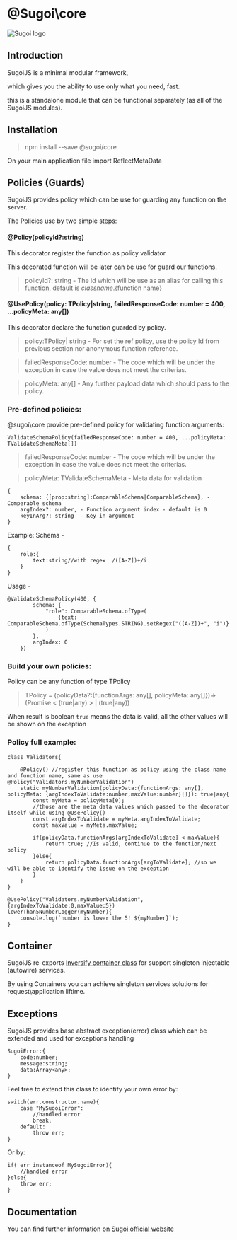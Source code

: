 # @Sugoi\core

![Sugoi logo](https://www.sugoijs.com/assets/logo_inverse.png)


## Introduction
SugoiJS is a minimal modular framework,

which gives you the ability to use only what you need, fast.

this is a standalone module that can be functional separately (as all of the SugoiJS modules).

## Installation

> npm install --save @sugoi/core

On your main application file import ReflectMetaData



## Policies (Guards)

SugoiJS provides policy which can be use for guarding any function on the server.

The Policies use by two simple steps:

#### @Policy(policyId?:string)

This decorator register the function as policy validator.

This decorated function will be later can be use for guard our functions.

> policyId?: string - The id which will be use as an alias for calling this function, default is ${class name}.${function name}

#### @UsePolicy(policy: TPolicy|string, failedResponseCode: number = 400, ...policyMeta: any[])

This decorator declare the function guarded by policy.

> policy:TPolicy| string  - For set the ref policy, use the policy Id from previous section nor anonymous function reference.

> failedResponseCode: number - The code which will be under the exception in case the value does not meet the criterias.

> policyMeta: any[] - Any further payload data which should pass to the policy.

### Pre-defined policies:

@sugoi\core provide pre-defined policy for validating function arguments:

    ValidateSchemaPolicy(failedResponseCode: number = 400, ...policyMeta: TValidateSchemaMeta[])

> failedResponseCode: number  - The code which will be under the exception in case the value does not meet the criterias.

> policyMeta: TValidateSchemaMeta - Meta data for validation

    {
        schema: {[prop:string]:ComparableSchema|ComparableSchema}, - Comperable schema
        argIndex?: number, - Function argument index - default is 0
        keyInArg?: string  - Key in argument
    }

Example:
Schema -

    {
        role:{
            text:string//with regex  /([A-Z])+/i
        }
    }

Usage -

    @ValidateSchemaPolicy(400, {
            schema: {
                "role": ComparableSchema.ofType(
                    {text: ComparableSchema.ofType(SchemaTypes.STRING).setRegex("([A-Z])+", "i")}
                )
            },
            argIndex: 0
        })


### Build your own policies:

Policy can be any function of type TPolicy

>   TPolicy = (policyData?:{functionArgs: any[], policyMeta: any[]})=>(Promise < (true|any) > | (true|any))

When result is boolean `true` means the data is valid, all the other values will be shown on the exception

### Policy full example:

    class Validators{

        @Policy() //register this function as policy using the class name and function name, same as use @Policy("Validators.myNumberValidation")
        static myNumberValidation(policyData:{functionArgs: any[], policyMeta: {argIndexToValidate:number,maxValue:number}[]}): true|any{
            const myMeta = policyMeta[0];
            //those are the meta data values which passed to the decorator itself while using @UsePolicy()
            const argIndexToValidate = myMeta.argIndexToValidate;
            const maxValue = myMeta.maxValue;

            if(policyData.functionArgs[argIndexToValidate] < maxValue){
                return true; //Is valid, continue to the function/next policy
            }else{
                return policyData.functionArgs[argToValidate]; //so we will be able to identify the issue on the exception
            }
        }
    }

    @UsePolicy("Validators.myNumberValidation",{argIndexToValidate:0,maxValue:5})
    lowerThan5NumberLogger(myNumber){
        console.log(`number is lower the 5! ${myNumber}`);
    }

## Container

SugoiJS re-exports [Inversify container class](https://github.com/inversify/InversifyJS/blob/master/wiki/container_api.md)
for support singleton injectable (autowire) services.

By using Containers you can achieve singleton services solutions for request\application liftime.


## Exceptions

SugoiJS provides base abstract exception(error) class which can be extended and used for exceptions handling

    SugoiError:{
        code:number;
        message:string;
        data:Array<any>;
    }

Feel free to extend this class to identify your own error by:

    switch(err.constructor.name){
        case "MySugoiError":
            //handled error
            break;
        default:
            throw err;
    }

Or by:

    if( err instanceof MySugoiError){
        //handled error
    }else{
        throw err;
    }

## Documentation

You can find further information on [Sugoi official website](http://www.sugoijs.com)